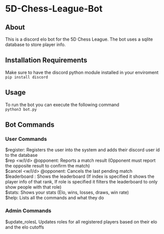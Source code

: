 # 5D-Chess-League-Bot
  
## About
This is a discord elo bot for the 5D Chess League. The bot uses a sqlite database to store player info.  

## Installation Requirements 
Make sure to have the discord python module installed in your enviroment  
```pip install discord```

## Usage
To run the bot you can execute the following command  
```python3 bot.py```

## Bot Commands
### User Commands
$register: Registers the user into the system and adds their discord user id to the database  
$rep <w/l/d> @opponent: Reports a match result (Opponent must report the opposite result to confirm the match)  
$cancel <w/l/d> @opponent: Cancels the last pending match  
$leaderboard <index> <role>: Shows the leaderboard (If index is specified it shows the player info of that rank, If role is specified it filters the leaderboard to only show people with that role)  
$stats: Shows your stats (Elo, wins, losses, draws, win rate)  
$help: Lists all the commands and what they do

### Admin Commands
$update_rolesL Updates roles for all registered players based on their elo and the elo cutoffs
